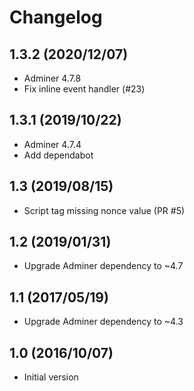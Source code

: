 # Changelog

## 1.3.2 (2020/12/07)

* Adminer 4.7.8
* Fix inline event handler (#23)

## 1.3.1 (2019/10/22)

* Adminer 4.7.4
* Add dependabot

## 1.3 (2019/08/15)

* Script tag missing nonce value (PR #5)

## 1.2 (2019/01/31)

* Upgrade Adminer dependency to ~4.7

## 1.1 (2017/05/19)

* Upgrade Adminer dependency to ~4.3

## 1.0 (2016/10/07)

* Initial version
